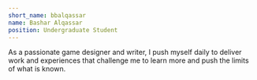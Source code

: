 ```yaml
---
short_name: bbalqassar
name: Bashar Alqassar
position: Undergraduate Student
---
```


As a passionate game designer and writer, I push myself daily to deliver work and experiences that challenge me to learn more and push the limits of what is known.